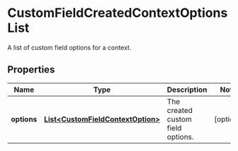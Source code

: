 

# CustomFieldCreatedContextOptionsList

A list of custom field options for a context.
## Properties

Name | Type | Description | Notes
------------ | ------------- | ------------- | -------------
**options** | [**List&lt;CustomFieldContextOption&gt;**](CustomFieldContextOption.md) | The created custom field options. |  [optional]



